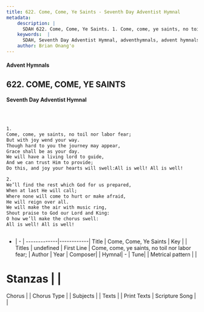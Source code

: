 ```yaml
---
title: 622. Come, Come, Ye Saints - Seventh Day Adventist Hymnal
metadata:
    description: |
      SDAH 622. Come, Come, Ye Saints. 1. Come, come, ye saints, no toil nor labor fear; But with joy wend your way. Though hard to you the journey may appear, Grace shall be as your day. We will have a living lord to guide, And we can trust Him to provide; Do this, and joy your hearts will swell:All is well! All is well!
    keywords:  |
      SDAH, Seventh Day Adventist Hymnal, adventhymnals, advent hymnals, Come, Come, Ye Saints, Come, come, ye saints, no toil nor labor fear; 
    author: Brian Onang'o
---
```


#### Advent Hymnals
## 622. COME, COME, YE SAINTS
#### Seventh Day Adventist Hymnal

```txt



1.
Come, come, ye saints, no toil nor labor fear;
But with joy wend your way.
Though hard to you the journey may appear,
Grace shall be as your day.
We will have a living lord to guide,
And we can trust Him to provide;
Do this, and joy your hearts will swell:All is well! All is well!

2.
We’ll find the rest which God for us prepared,
When at last He will call;
Where none will come to hurt or make afraid,
He will reign over all.
We will make the air with music ring,
Shout praise to God our Lord and King:
O how we’ll make the chorus swell:
All is well! All is well!



```

- |   -  |
-------------|------------|
Title | Come, Come, Ye Saints |
Key |  |
Titles | undefined |
First Line | Come, come, ye saints, no toil nor labor fear; |
Author | 
Year | 
Composer|  |
Hymnal|  - |
Tune|  |
Metrical pattern | |
# Stanzas |  |
Chorus |  |
Chorus Type |  |
Subjects |  |
Texts |  |
Print Texts | 
Scripture Song |  |
  
